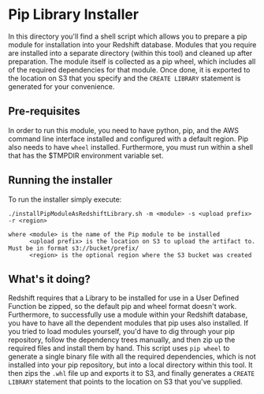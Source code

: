 # Pip Library Installer

In this directory you'll find a shell script which allows you to prepare a pip module for installation into your Redshift database. Modules that you require are installed into a separate directory (within this tool) and cleaned up after preparation. The module itself is collected as a pip wheel, which includes all of the required dependencies for that module. Once done, it is exported to the location on S3 that you specify and the `CREATE LIBRARY` statement is generated for your convenience.

## Pre-requisites

In order to run this module, you need to have python, pip, and the AWS command line interface installed and configured with a default region. Pip also needs to have `wheel` installed. Furthermore, you must run within a shell that has the $TMPDIR environment variable set.

## Running the installer

To run the installer simply execute:

```
./installPipModuleAsRedshiftLibrary.sh -m <module> -s <upload prefix> -r <region>

where <module> is the name of the Pip module to be installed
      <upload prefix> is the location on S3 to upload the artifact to. Must be in format s3://bucket/prefix/
      <region> is the optional region where the S3 bucket was created
```

## What's it doing?

Redshift requires that a Library to be installed for use in a User Defined Function be zipped, so the default pip and wheel format doesn't work. Furthermore, to successfully use a module within your Redshift database, you have to have all the dependent modules that pip uses also installed. If you tried to load modules yourself, you'd have to dig through your pip repository, follow the dependency trees manually, and then zip up the required files and install them by hand. This script uses `pip wheel` to generate a single binary file with all the required dependencies, which is not installed into your pip repository, but into a local directory within this tool. It then zips the `.whl` file up and exports it to S3, and finally generates a `CREATE LIBRARY` statement that points to the location on S3 that you've supplied.
